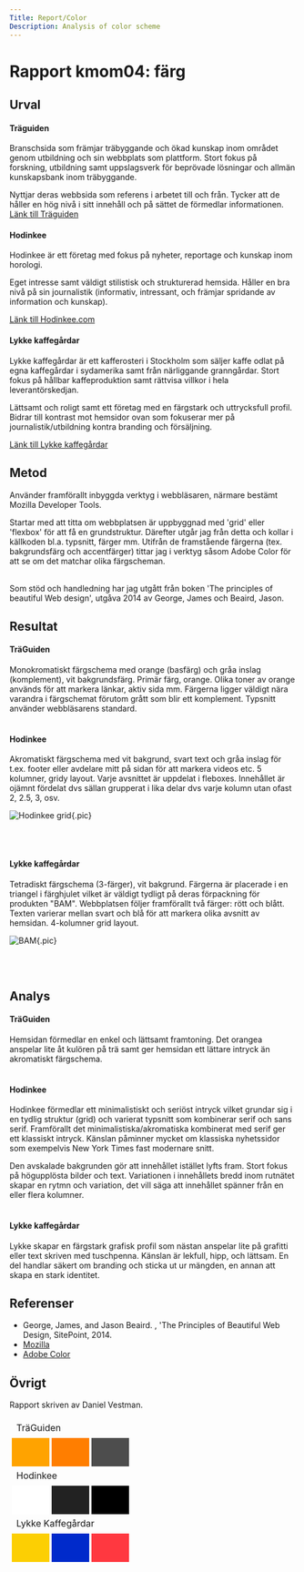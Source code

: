 ```yaml
---
Title: Report/Color
Description: Analysis of color scheme
---
```


Rapport kmom04: färg
=======================

Urval
-----------------------

#### Träguiden
Branschsida som främjar träbyggande och ökad kunskap inom området genom utbildning och sin webbplats som plattform. Stort fokus på forskning, utbildning samt uppslagsverk för beprövade lösningar och allmän kunskapsbank inom träbyggande.

Nyttjar deras webbsida som referens i arbetet till och från. Tycker att de håller en hög nivå i sitt innehåll och på sättet de förmedlar informationen. [Länk till Träguiden](https://www.traguiden.se/)


#### Hodinkee
Hodinkee är ett företag med fokus på  nyheter, reportage och kunskap inom horologi.

Eget intresse samt väldigt stilistisk och strukturerad hemsida. Håller en bra nivå på sin journalistik (informativ, intressant, och främjar spridande av information och kunskap).

[Länk till Hodinkee.com](https://www.hodinkee.com/)


#### Lykke kaffegårdar
Lykke kaffegårdar är ett kafferosteri i Stockholm som säljer kaffe odlat på egna kaffegårdar i sydamerika samt från närliggande granngårdar. Stort fokus på hållbar kaffeproduktion samt rättvisa villkor i hela leverantörskedjan.

Lättsamt och roligt samt ett företag med en färgstark och uttrycksfull profil. Bidrar till kontrast mot hemsidor ovan som fokuserar mer på journalistik/utbildning kontra branding och försäljning.

[Länk till Lykke kaffegårdar](https://www.lykkegardar.se/)


Metod
-----------------------

Använder framförallt inbyggda verktyg i webbläsaren, närmare bestämt Mozilla Developer Tools.

Startar med att titta om webbplatsen är uppbyggnad med 'grid' eller 'flexbox' för att få en grundstruktur. Därefter utgår jag från detta och kollar i källkoden bl.a. typsnitt, färger mm. Utifrån de framstående färgerna (tex. bakgrundsfärg och accentfärger) tittar jag i verktyg såsom Adobe Color för att se om det matchar olika färgscheman.
<br><br>

Som stöd och handledning har jag utgått från boken 'The principles of beautiful Web design', utgåva 2014 av George, James och Beaird, Jason.


Resultat
-----------------------

#### TräGuiden
Monokromatiskt färgschema med orange (basfärg) och gråa inslag (komplement), vit bakgrundsfärg.
Primär färg, orange. Olika toner av orange används för att markera länkar, aktiv sida mm. Färgerna ligger väldigt nära varandra i färgschemat förutom grått som blir ett komplement. Typsnitt använder webbläsarens standard.
<br><br>

#### Hodinkee
Akromatiskt färgschema med vit bakgrund, svart text och gråa inslag för t.ex. footer eller avdelare mitt på sidan för att markera videos etc. 5 kolumner, gridy layout. Varje avsnittet är uppdelat i fleboxes. Innehållet är ojämnt fördelat dvs sällan grupperat i lika delar dvs varje kolumn utan ofast 2, 2.5, 3, osv.


![Hodinkee grid](%assets_url%/img/hodinkee_screenshot.png "Hodinkee"){.pic}

<br><br>

#### Lykke kaffegårdar
Tetradiskt färgschema (3-färger), vit bakgrund. Färgerna är placerade i en triangel i färghjulet vilket är väldigt tydligt på deras förpackning för produkten "BAM". Webbplatsen följer framförallt två färger: rött och blått. Texten varierar mellan svart och blå för att markera olika avsnitt av hemsidan. 4-kolumner grid layout.


![BAM](%assets_url%/img/bam_screenshot.png "BAM"){.pic}

<br><br>


Analys
-----------------------

#### TräGuiden
Hemsidan förmedlar en enkel och lättsamt framtoning. Det orangea anspelar lite åt kulören på trä samt ger hemsidan ett lättare intryck än akromatiskt färgschema.
<br><br>

#### Hodinkee
Hodinkee förmedlar ett minimalistiskt och seriöst intryck vilket grundar sig i en tydlig struktur (grid) och varierat typsnitt som kombinerar serif och sans serif. Framförallt det minimalistiska/akromatiska kombinerat med serif ger ett klassiskt intryck. Känslan påminner mycket om klassiska nyhetssidor som exempelvis New York Times fast modernare snitt.

Den avskalade bakgrunden gör att innehållet istället lyfts fram. Stort fokus på högupplösta bilder och text. Variationen i innehållets bredd inom rutnätet skapar en rytmn och variation, det vill säga att innehållet spänner från en eller flera kolumner.
<br><br>

#### Lykke kaffegårdar
Lykke skapar en färgstark grafisk profil som nästan anspelar lite på grafitti eller text skriven med tuschpenna. Känslan är lekfull, hipp, och lättsam. En del handlar säkert om branding och sticka ut ur mängden, en annan att skapa en stark identitet.

Referenser
-----------------------
* George, James, and Jason Beaird. , 'The Principles of Beautiful Web Design, SitePoint, 2014.
* [Mozilla](https://developer.mozilla.org/)
* [Adobe Color](https://color.adobe.com/create/color-wheel)


Övrigt
-----------------------

Rapport skriven av Daniel Vestman.

<table style="border-spacing: 4px; border-collapse: separate; background-color: var(--table-background-color)">

<tr>
<td colspan="3">TräGuiden</td>
</tr>

<tr>
<td style="height: 50px; width: 50px; background-color: #ffa300">
<td style="height: 50px; width: 50px; background-color: #ff7e00">
<td style="height: 50px; width: 50px; background-color: #4d4d4d">
</tr>

<tr>
<td colspan="3">Hodinkee</td>
</tr>

<tr>
<td style="height: 50px; width: 50px; background-color: #ffffff">
<td style="height: 50px; width: 50px; background-color: #222222">
<td style="height: 50px; width: 50px; background-color: #000000">
</tr>

<tr>
<td colspan="3">Lykke Kaffegårdar</td>
</tr>

<tr>
<td style="height: 50px; width: 50px; background-color: #fccf03">
<td style="height: 50px; width: 50px; background-color: #002acb">
<td style="height: 50px; width: 50px; background-color: #ff3840">
</tr>

</table>
